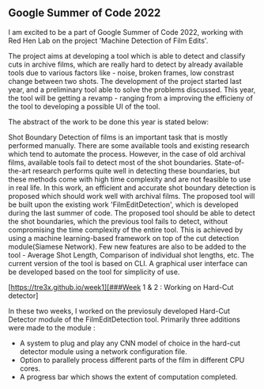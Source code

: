 ## Google Summer of Code 2022

I am excited to be a part of Google Summer of Code 2022, working with Red Hen Lab on the project 'Machine Detection of Film Edits'.

The project aims at developing a tool which is able to detect and classify cuts in archive films, which are really hard to detect by already available tools  due to various 
factors like - noise, broken frames, low constrast change between two shots. The development of the project started last year, and a preliminary tool able to solve the problems discussed. This year, the tool will be getting a revamp - ranging from a improving the efficieny of the tool to developing a possible UI of the tool.

The abstract of the work to be done this year is stated below:

Shot Boundary Detection of films is an important task that is mostly performed manually. There are some available tools and existing research which tend to automate the process. However, in the case of old archival films, available tools fail to detect most of the shot boundaries. State-of-the-art research performs quite well in detecting these boundaries, but these methods come with high time complexity and are not feasible to use in real life. In this work, an efficient and accurate shot boundary detection is proposed which should work well with archival films. The proposed tool will be built upon the existing work 'FilmEditDetection', which is developed during the last summer of code. The proposed tool should be able to detect the shot boundaries, which the previous tool fails to detect, without compromising the time complexity of the entire tool. This is achieved by using a machine learning-based framework on top of the cut detection module(Siamese Network). Few new features are also to be added to the tool - Average Shot Length, Comparison of individual shot lengths, etc. The current version of the tool is based on CLI. A graphical user interface can be developed based on the tool for simplicity of use.


[https://tre3x.github.io/week1][###Week 1 & 2 : Working on Hard-Cut detector]

In these two weeks, I worked on the previosuly developed Hard-Cut Detector module of the FilmEditDetection tool. Primarily three additions were made to the module : 

- A system to plug and play any CNN model of choice in the hard-cut detector module using a network configuration file.
- Option to parallely process different parts of the film in different CPU cores.
- A progress bar which shows the extent of computation completed.
